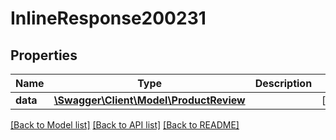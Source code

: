 # InlineResponse200231

## Properties
Name | Type | Description | Notes
------------ | ------------- | ------------- | -------------
**data** | [**\Swagger\Client\Model\ProductReview**](ProductReview.md) |  | [optional] 

[[Back to Model list]](../../README.md#documentation-for-models) [[Back to API list]](../../README.md#documentation-for-api-endpoints) [[Back to README]](../../README.md)

